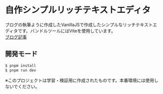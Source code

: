 # 自作シンプルリッチテキストエディタ

ブログの執筆ように作成したVanillaJSで作成したシンプルなリッチテキストエディタです。バンドルツールにはViteを使用しています。  
[ブログ記事](https://tknf.dev/application/wysiwyg-editor-in-reiwa)

## 開発モード

```sh
$ pnpm install
$ pnpm run dev
```

※このプロジェクトは学習・検証用に作成されたものです。本番環境には使用しないでください。

